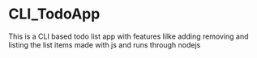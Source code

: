 # CLI_TodoApp
This is a CLI based todo list app with features lilke adding removing and listing the list items made with js and runs through nodejs 

